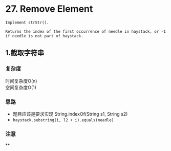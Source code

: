 # 27. Remove Element
```
Implement strStr().

Returns the index of the first occurrence of needle in haystack, or -1 if needle is not part of haystack.
```


## 1.截取字符串

### 复杂度
时间复杂度O(n)  <br>
空间复杂度O(1)

### 思路
- 题目应该是要求实现 String.indexOf(String s1, String s2)
-  `haystack.substring(i, l2 + i).equals(needle)`

### 注意
**

